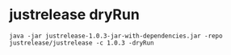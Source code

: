 # justrelease dryRun
```java -jar justrelease-1.0.3-jar-with-dependencies.jar -repo justrelease/justrelease -c 1.0.3 -dryRun```
